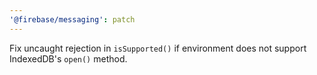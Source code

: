 ```yaml
---
'@firebase/messaging': patch
---
```


Fix uncaught rejection in `isSupported()` if environment does not support IndexedDB's `open()` method.
